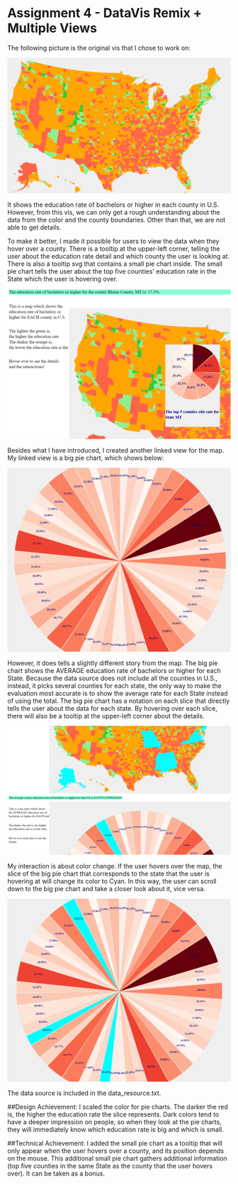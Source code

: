 Assignment 4 - DataVis Remix + Multiple Views
===

The following picture is the original vis that I chose to work on:

![](img/img4.png)

It shows the education rate of bachelors or higher in each 
county in U.S. However, from this vis, we can only get a rough
understanding about the data from the color and the county boundaries.
Other than that, we are not able to get details.

To make it better, I made it possible for users to view the data
when they hover over a county. There is a tooltip at the upper-left
corner, telling the user about the education rate detail and which
county the user is looking at. There is also a tooltip svg that
contains a small pie chart inside. The small pie chart tells the
 user about the top five counties' education rate in the State
  which the user is hovering over.

![](img/img1.png)

Besides what I have introduced, I created another linked view
 for the map. My linked view is a big pie chart, which shows below:

![](img/img5.png)

However, it does tells a slightly different story from the map.
The big pie chart shows the AVERAGE education rate of bachelors
or higher for each State. Because the data source does not include
all the counties in U.S., instead, it picks several counties for
each state, the only way to make the evaluation most accurate
is to show the average rate for each State instead of using the total.
The big pie chart has a notation on each slice that directly
tells the user about the data for each state. By hovering over
each slice, there will also be a tooltip at the upper-left corner
about the details.

![](img/img3.png)

My interaction is about color change. If the user hovers over
the map, the slice of the big pie chart that corresponds to 
the state that the user is hovering at will change its color to
Cyan. In this way, the user can scroll down to the big pie chart
and take a closer look about it, vice versa.

![](img/img2.png)

The data source is included in the data_resource.txt.

##Design Achievement:
I scaled the color for pie charts. The darker the red is, the
higher the education rate the slice represents. Dark colors
tend to have a deeper impression on people, so when they look
at the pie charts, they will immediately know which education rate
is big and which is small.

##Technical Achievement:
I added the small pie chart as a tooltip that will only appear
when the user hovers over a county, and its position depends
on the mouse. This additional small pie chart gathers additional
information (top five counties in the same State as the county
 that the user hovers over). It can be taken as a bonus.

